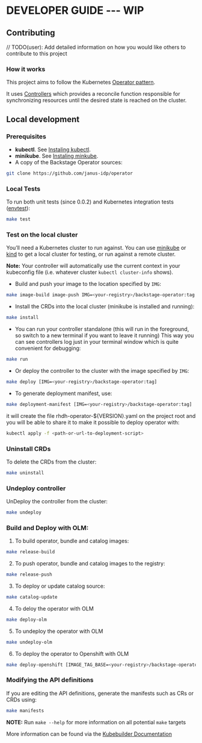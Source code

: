 # DEVELOPER GUIDE --- WIP

## Contributing
// TODO(user): Add detailed information on how you would like others to contribute to this project

### How it works
This project aims to follow the Kubernetes [Operator pattern](https://kubernetes.io/docs/concepts/extend-kubernetes/operator/).

It uses [Controllers](https://kubernetes.io/docs/concepts/architecture/controller/)
which provides a reconcile function responsible for synchronizing resources until the desired state is reached on the cluster.


## Local development

### Prerequisites

* **kubectl**. See [Instaling kubectl](https://kubernetes.io/docs/tasks/tools/#kubectl).
* **minikube**. See [Instaling minkube](https://kubernetes.io/docs/tasks/tools/#minikube).
* A copy of the Backstage Operator sources:
```sh
git clone https://github.com/janus-idp/operator
```

### Local Tests

To run both unit tests (since 0.0.2) and Kubernetes integration tests ([envtest](https://book.kubebuilder.io/reference/envtest.html)):

```sh
make test
```

### Test on the local cluster

You’ll need a Kubernetes cluster to run against.
You can use [minikube](https://kubernetes.io/docs/tasks/tools/#minikube) or [kind](https://kubernetes.io/docs/tasks/tools/#kind) to get a local cluster for testing, or run against a remote cluster.

**Note:** Your controller will automatically use the current context in your kubeconfig file (i.e. whatever cluster `kubectl cluster-info` shows).

- Build and push your image to the location specified by `IMG`:
```sh
make image-build image-push IMG=<your-registry>/backstage-operator:tag
```

- Install the CRDs into the local cluster (minikube is installed and running):
```sh
make install
```

-  You can run your controller standalone (this will run in the foreground, so switch to a new terminal if you want to leave it running)
This way you can see controllers log just in your terminal window which is quite convenient for debugging:
```sh
make run
```

- Or deploy the controller to the cluster with the image specified by `IMG`:
```sh
make deploy [IMG=<your-registry>/backstage-operator:tag]
```

- To generate deployment manifest, use:
```sh
make deployment-manifest [IMG=<your-registry>/backstage-operator:tag]
```
it will create the file rhdh-operator-${VERSION}.yaml on the project root and you will be able to share it to make it possible to deploy operator with:
```sh
kubectl apply -f <path-or-url-to-deployment-script>
```

### Uninstall CRDs
To delete the CRDs from the cluster:
```sh
make uninstall
```
### Undeploy controller
UnDeploy the controller from the cluster:
```sh
make undeploy
```
### Build and Deploy with OLM:
1. To build operator, bundle and catalog images:
```sh
make release-build
```
2. To push operator, bundle and catalog images to the registry:
```sh
make release-push
```
3. To deploy or update catalog source:
```sh
make catalog-update
```
4. To deloy the operator with OLM
```sh
make deploy-olm
```
5. To undeploy the operator with OLM
```sh
make undeploy-olm
```

6. To deploy the operator to Openshift with OLM
```sh
make deploy-openshift [IMAGE_TAG_BASE=<your-registry>/backstage-operator]
```

### Modifying the API definitions
If you are editing the API definitions, generate the manifests such as CRs or CRDs using:
```sh
make manifests
```
**NOTE:** Run `make --help` for more information on all potential `make` targets

More information can be found via the [Kubebuilder Documentation](https://book.kubebuilder.io/introduction.html)

